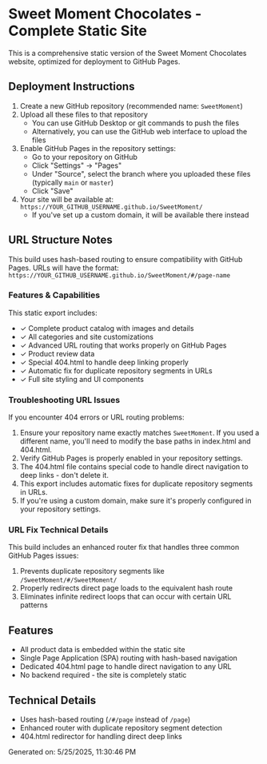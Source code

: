 # Sweet Moment Chocolates - Complete Static Site

This is a comprehensive static version of the Sweet Moment Chocolates website, optimized for deployment to GitHub Pages.

## Deployment Instructions

1. Create a new GitHub repository (recommended name: `SweetMoment`)
2. Upload all these files to that repository
   - You can use GitHub Desktop or git commands to push the files
   - Alternatively, you can use the GitHub web interface to upload the files
3. Enable GitHub Pages in the repository settings:
   - Go to your repository on GitHub
   - Click "Settings" → "Pages"
   - Under "Source", select the branch where you uploaded these files (typically `main` or `master`)
   - Click "Save"
4. Your site will be available at: `https://YOUR_GITHUB_USERNAME.github.io/SweetMoment/`
   - If you've set up a custom domain, it will be available there instead

## URL Structure Notes

This build uses hash-based routing to ensure compatibility with GitHub Pages. 
URLs will have the format: `https://YOUR_GITHUB_USERNAME.github.io/SweetMoment/#/page-name`

### Features & Capabilities

This static export includes:

- ✓ Complete product catalog with images and details
- ✓ All categories and site customizations
- ✓ Advanced URL routing that works properly on GitHub Pages
- ✓ Product review data
- ✓ Special 404.html to handle deep linking properly
- ✓ Automatic fix for duplicate repository segments in URLs
- ✓ Full site styling and UI components

### Troubleshooting URL Issues

If you encounter 404 errors or URL routing problems:

1. Ensure your repository name exactly matches `SweetMoment`. If you used a different name, you'll need to modify the base paths in index.html and 404.html.
2. Verify GitHub Pages is properly enabled in your repository settings.
3. The 404.html file contains special code to handle direct navigation to deep links - don't delete it.
4. This export includes automatic fixes for duplicate repository segments in URLs.
5. If you're using a custom domain, make sure it's properly configured in your repository settings.

### URL Fix Technical Details

This build includes an enhanced router fix that handles three common GitHub Pages issues:
1. Prevents duplicate repository segments like `/SweetMoment/#/SweetMoment/`
2. Properly redirects direct page loads to the equivalent hash route
3. Eliminates infinite redirect loops that can occur with certain URL patterns

## Features

- All product data is embedded within the static site
- Single Page Application (SPA) routing with hash-based navigation
- Dedicated 404.html page to handle direct navigation to any URL
- No backend required - the site is completely static

## Technical Details

- Uses hash-based routing (`/#/page` instead of `/page`)
- Enhanced router with duplicate repository segment detection
- 404.html redirector for handling direct deep links

Generated on: 5/25/2025, 11:30:46 PM
